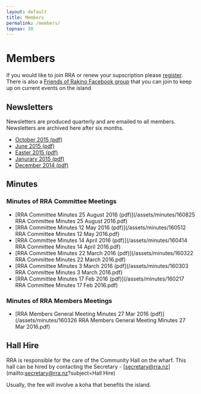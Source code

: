 ```yaml
---
layout: default
title: Members
permalink: /members/
topnav: 30
---
```



# Members

If you would like to join RRA or renew your supscription please [register](/register/). There is also a [Friends of Rakino Facebook group](https://www.facebook.com/groups/1523537804574823/) that you can join to keep up on current events on the island


## Newsletters

Newsletters are produced quarterly and are emailed to all members. Newsletters are archived here after six months.

- [October 2015 (pdf)](/assets/newsletters/RRA_Newsletter_2015_10.pdf)
- [June 2015 (pdf)](/assets/newsletters/RRA_Newsletter_2015_06.pdf)
- [Easter 2015 (pdf)](/assets/newsletters/RRA_Newsletter_2015_03.pdf)
- [Janurary 2015 (pdf)](/assets/newsletters/RRA_Newsletter_2015_01.pdf)
- [December 2014 (pdf)](/assets/newsletters/RRA_Newsletter_2014_12.pdf)

## Minutes

### Minutes of RRA Committee Meetings
- [RRA Committee Minutes 25 August 2016 (pdf)](/assets/minutes/160825 RRA Committee Minutes 25 August 2016.pdf)
- [RRA Committee Minutes 12 May 2016 (pdf)](/assets/minutes/160512 RRA Committee Minutes 12 May 2016.pdf)
- [RRA Committee Minutes 14 April 2016 (pdf)](/assets/minutes/160414 RRA Committee Minutes 14 April 2016.pdf)
- [RRA Committee Minutes 22 March 2016 (pdf)](/assets/minutes/160322 RRA Committee Minutes 22 March 2016.pdf)
- [RRA Committee Minutes 3 March 2016 (pdf](/assets/minutes/160303 RRA Committee Minutes 3 March 2016.pdf)
- [RRA Committee Minutes 17 Feb 2016 (pdf)](/assets/minutes/160217 RRA Committee Minutes 17 Feb 2016.pdf)

### Minutes of RRA Members Meetings
- [RRA Members General Meeting Minutes 27 Mar 2016 (pdf)](/assets/minutes/160326 RRA Members General Meeting Minutes 27 Mar 2016.pdf)


## Hall Hire

RRA is responsible for the care of the Community Hall on the wharf. This hall can be hired by contacting the Secretary - [secretary@rra.nz](mailto:secretary@rra.nz?subject=Hall Hire)

Usually, the fee will involve a koha that benefits the island.
